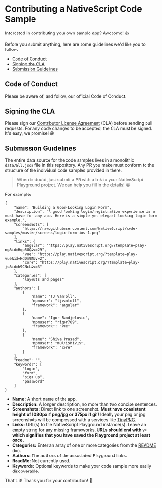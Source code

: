 # Contributing a NativeScript Code Sample

Interested in contributing your own sample app? Awesome! 👍

Before you submit anything, here are some guidelines we'd like you to follow:

 - [Code of Conduct](#coc)
 - [Signing the CLA](#cla)
 - [Submission Guidelines](#submit)

## <a name="coc"></a> Code of Conduct

Please be aware of, and follow, our official [Code of Conduct](https://github.com/NativeScript/codeofconduct).

## <a name="cla"></a> Signing the CLA

Please sign our [Contributor License Agreement](http://www.nativescript.org/cla) (CLA) before sending pull requests. For any code changes to be accepted, the CLA must be signed. It's easy, we promise! 😀

## <a name="submit"></a> Submission Guidelines

The entire data source for the code samples lives in a monolithic `data/all.json` file in this repository. Any PR you make must conform to the structure of the individual code samples provided in there.

> When in doubt, just submit a PR with a link to your NativeScript Playground project. We can help you fill in the details! 😀

For example:

	{
		"name": "Building a Good-Looking Login Form",
		"description": "A good looking login/registration experience is a must have for any app. Here is a simple yet elegant looking login form example.",
		"screenshots": [
			"https://raw.githubusercontent.com/NativeScript/code-samples/master/screens/login-form-ios-1.png"
		],
		"links": {
			"angular": "https://play.nativescript.org/?template=play-ng&id=Hqp5UQ&v=29",
			"vue": "https://play.nativescript.org/?template=play-vue&id=HdDm9M&v=2",
			"core": "https://play.nativescript.org/?template=play-js&id=h9CNcL&v=3"
		},
		"categories": [
			"layouts and pages"
		],
		"authors": [
			{
				"name": "TJ VanToll",
				"npmuser": "tjvantoll",
				"framework": "angular"
			},
			{
				"name": "Igor Randjelovic",
				"npmuser": "rigor789",
				"framework": "vue"
			},
			{
				"name": "Shiva Prasad",
				"npmuser": "multishiv19",
				"framework": "core"
			}
		],
		"readme": "",
		"keywords": [
			"login",
			"form",
			"sign up",
			"password"
		]
	}

- **Name:** A short name of the app.
- **Description:** A longer description, no more than two concise sentences.
- **Screenshots:** Direct link to one screenshot. **Must have consistent height of 1080px if png/jpg or 375px if gif!** Ideally your png or jpg screenshots will be compressed with a services like [TinyPNG](https://tinypng.com/).
- **Links:** URL(s) to the NativeScript Playground instance(s). Leave an empty string for any missing frameworks. **URLs should end with `v=` which signifies that you have saved the Playground project at least once.**
- **Categories:** Enter an array of one or more categories from the [README](readme.md) doc.
- **Authors:** The authors of the associated Playground links.
- **ReadMe:** Not currently used.
- **Keywords:** Optional keywords to make your code sample more easily discoverable.

That's it! Thank you for your contribution! 🤗